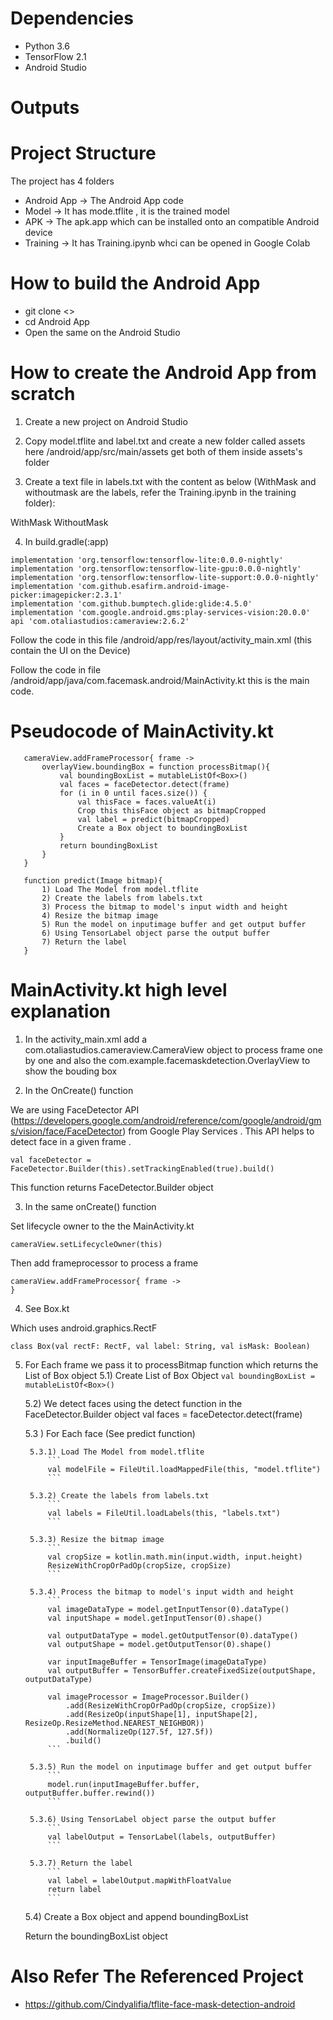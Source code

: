 # Dependencies

* Python 3.6
* TensorFlow 2.1
* Android Studio

# Outputs

# Project Structure

The project has 4 folders

* Android App -> The Android App code
* Model -> It has mode.tflite , it is the trained model
* APK -> The apk.app which can be installed onto an compatible Android device
* Training -> It has Training.ipynb whci can be opened in Google Colab

# How to build the Android App

* git clone <>
* cd Android App
* Open the same on the Android Studio


# How to create the Android App from scratch

1) Create a new project on Android Studio

2) Copy model.tflite and label.txt and create a new folder called assets here /android/app/src/main/assets get both of them inside assets's folder

3) Create a text file in labels.txt with the content as below (WithMask and withoutmask are the labels, refer the Training.ipynb in the training folder):

WithMask
WithoutMask

4) In build.gradle(:app)  
```
implementation 'org.tensorflow:tensorflow-lite:0.0.0-nightly'
implementation 'org.tensorflow:tensorflow-lite-gpu:0.0.0-nightly'
implementation 'org.tensorflow:tensorflow-lite-support:0.0.0-nightly'
implementation 'com.github.esafirm.android-image-picker:imagepicker:2.3.1'
implementation 'com.github.bumptech.glide:glide:4.5.0'
implementation 'com.google.android.gms:play-services-vision:20.0.0'
api 'com.otaliastudios:cameraview:2.6.2'
```
Follow the code in this file /android/app/res/layout/activity_main.xml (this contain the UI on the Device)

Follow the code in file /android/app/java/com.facemask.android/MainActivity.kt this is the main code.



# Pseudocode of MainActivity.kt
 ```
    cameraView.addFrameProcessor{ frame ->
        overlayView.boundingBox = function processBitmap(){
            val boundingBoxList = mutableListOf<Box>()
            val faces = faceDetector.detect(frame)
            for (i in 0 until faces.size()) {
                val thisFace = faces.valueAt(i)
                Crop this thisFace object as bitmapCropped
                val label = predict(bitmapCropped)
                Create a Box object to boundingBoxList
            }
            return boundingBoxList
        }
    }

    function predict(Image bitmap){
        1) Load The Model from model.tflite
        2) Create the labels from labels.txt
        3) Process the bitmap to model's input width and height
        4) Resize the bitmap image
        5) Run the model on inputimage buffer and get output buffer
        6) Using TensorLabel object parse the output buffer
        7) Return the label
    }
```


# MainActivity.kt high level explanation 

1) In the activity_main.xml add a com.otaliastudios.cameraview.CameraView object to process frame one by one  and also the com.example.facemaskdetection.OverlayView to show the bouding box

2) In the OnCreate() function 

We are using FaceDetector API (https://developers.google.com/android/reference/com/google/android/gms/vision/face/FaceDetector) from Google Play Services . This API helps to detect face in a given frame .

```
val faceDetector = FaceDetector.Builder(this).setTrackingEnabled(true).build()
```

This function returns FaceDetector.Builder object 

3) In the same onCreate() function 

Set lifecycle owner to the the MainActivity.kt

```
cameraView.setLifecycleOwner(this)
```

Then add frameprocessor to process a frame 
```
cameraView.addFrameProcessor{ frame ->
}
```

4) See Box.kt 

Which uses android.graphics.RectF
```
class Box(val rectF: RectF, val label: String, val isMask: Boolean)
```

5) For Each frame we pass it to processBitmap function which returns the List of Box object 
    5.1) Create List of Box Object
        ```
        val boundingBoxList = mutableListOf<Box>()
        ```

    5.2) We detect faces using the detect function in the FaceDetector.Builder object
    val faces = faceDetector.detect(frame)

    5.3 ) For Each face (See predict function)

        5.3.1) Load The Model from model.tflite
            ```
            val modelFile = FileUtil.loadMappedFile(this, "model.tflite")
            ```

        5.3.2) Create the labels from labels.txt
            ```
            val labels = FileUtil.loadLabels(this, "labels.txt")
            ```

        5.3.3) Resize the bitmap image
            ```
            val cropSize = kotlin.math.min(input.width, input.height)
            ResizeWithCropOrPadOp(cropSize, cropSize)
            ```

        5.3.4) Process the bitmap to model's input width and height
            ```
            val imageDataType = model.getInputTensor(0).dataType() 
            val inputShape = model.getInputTensor(0).shape() 

            val outputDataType = model.getOutputTensor(0).dataType() 
            val outputShape = model.getOutputTensor(0).shape() 

            var inputImageBuffer = TensorImage(imageDataType)
            val outputBuffer = TensorBuffer.createFixedSize(outputShape, outputDataType) 

            val imageProcessor = ImageProcessor.Builder()
                .add(ResizeWithCropOrPadOp(cropSize, cropSize)) 
                .add(ResizeOp(inputShape[1], inputShape[2], ResizeOp.ResizeMethod.NEAREST_NEIGHBOR)) 
                .add(NormalizeOp(127.5f, 127.5f)) 
                .build()
            ```

        5.3.5) Run the model on inputimage buffer and get output buffer
            ```
            model.run(inputImageBuffer.buffer, outputBuffer.buffer.rewind())
            ```

        5.3.6) Using TensorLabel object parse the output buffer
            ```
            val labelOutput = TensorLabel(labels, outputBuffer) 
            ```
            
        5.3.7) Return the label
            ```
            val label = labelOutput.mapWithFloatValue
            return label
            ```

    5.4) Create a Box object and append boundingBoxList

    Return the boundingBoxList object





# Also Refer The Referenced Project

* https://github.com/Cindyalifia/tflite-face-mask-detection-android